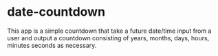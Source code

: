 # date-countdown

This app is a simple countdown that take a future date/time input from a user and output a countdown consisting of years, months, days, hours, minutes seconds as necessary.
